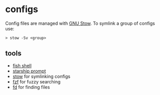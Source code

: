 # configs

Config files are managed with [GNU Stow](https://www.gnu.org/software/stow/). To symlink a group of configs use:

```
> stow -Sv <group>
```

## tools

- [fish shell](https://fishshell.com/)
- [starship prompt](https://starship.rs/)
- [stow](https://www.gnu.org/software/stow/manual/stow.html) for symlinking configs
- [fzf](https://github.com/junegunn/fzf) for fuzzy searching
- [fd](https://github.com/sharkdp/fd) for finding files

